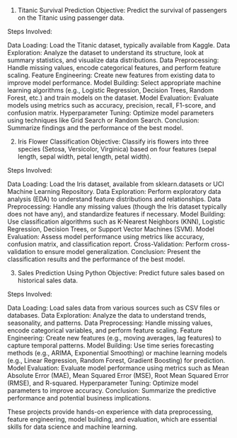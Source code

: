 1. Titanic Survival Prediction
Objective: Predict the survival of passengers on the Titanic using passenger data.

Steps Involved:

Data Loading: Load the Titanic dataset, typically available from Kaggle.
Data Exploration: Analyze the dataset to understand its structure, look at summary statistics, and visualize data distributions.
Data Preprocessing: Handle missing values, encode categorical features, and perform feature scaling.
Feature Engineering: Create new features from existing data to improve model performance.
Model Building: Select appropriate machine learning algorithms (e.g., Logistic Regression, Decision Trees, Random Forest, etc.) and train models on the dataset.
Model Evaluation: Evaluate models using metrics such as accuracy, precision, recall, F1-score, and confusion matrix.
Hyperparameter Tuning: Optimize model parameters using techniques like Grid Search or Random Search.
Conclusion: Summarize findings and the performance of the best model.

2. Iris Flower Classification
Objective: Classify iris flowers into three species (Setosa, Versicolor, Virginica) based on four features (sepal length, sepal width, petal length, petal width).

Steps Involved:

Data Loading: Load the Iris dataset, available from sklearn.datasets or UCI Machine Learning Repository.
Data Exploration: Perform exploratory data analysis (EDA) to understand feature distributions and relationships.
Data Preprocessing: Handle any missing values (though the Iris dataset typically does not have any), and standardize features if necessary.
Model Building: Use classification algorithms such as K-Nearest Neighbors (KNN), Logistic Regression, Decision Trees, or Support Vector Machines (SVM).
Model Evaluation: Assess model performance using metrics like accuracy, confusion matrix, and classification report.
Cross-Validation: Perform cross-validation to ensure model generalization.
Conclusion: Present the classification results and the performance of the best model.

3. Sales Prediction Using Python
Objective: Predict future sales based on historical sales data.

Steps Involved:

Data Loading: Load sales data from various sources such as CSV files or databases.
Data Exploration: Analyze the data to understand trends, seasonality, and patterns.
Data Preprocessing: Handle missing values, encode categorical variables, and perform feature scaling.
Feature Engineering: Create new features (e.g., moving averages, lag features) to capture temporal patterns.
Model Building: Use time series forecasting methods (e.g., ARIMA, Exponential Smoothing) or machine learning models (e.g., Linear Regression, Random Forest, Gradient Boosting) for prediction.
Model Evaluation: Evaluate model performance using metrics such as Mean Absolute Error (MAE), Mean Squared Error (MSE), Root Mean Squared Error (RMSE), and R-squared.
Hyperparameter Tuning: Optimize model parameters to improve accuracy.
Conclusion: Summarize the predictive performance and potential business implications.

These projects provide hands-on experience with data preprocessing, feature engineering, model building, and evaluation, which are essential skills for data science and machine learning. 
